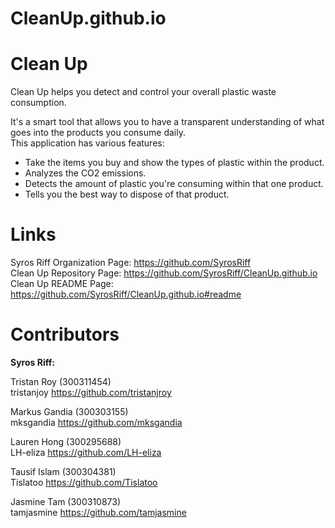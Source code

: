 # CleanUp.github.io
# Clean Up
Clean Up helps you detect and control your overall plastic waste consumption.

It's a smart tool that allows you to have a transparent understanding of what goes into the products you consume daily.\
This application has various features: 
- Take the items you buy and show the types of plastic within the product.
- Analyzes the CO2 emissions.
- Detects the amount of plastic you're consuming within that one product.
- Tells you the best way to dispose of that product. 


# Links

Syros Riff Organization Page: https://github.com/SyrosRiff \
Clean Up Repository Page: https://github.com/SyrosRiff/CleanUp.github.io \
Clean Up README Page: https://github.com/SyrosRiff/CleanUp.github.io#readme


# Contributors
**Syros Riff:**

Tristan Roy (300311454)\
tristanjoy
https://github.com/tristanjroy

Markus Gandia (300303155)\
mksgandia
https://github.com/mksgandia

Lauren Hong (300295688)\
LH-eliza
https://github.com/LH-eliza

Tausif Islam (300304381)\
Tislatoo
https://github.com/Tislatoo

Jasmine Tam (300310873)\
tamjasmine
https://github.com/tamjasmine
